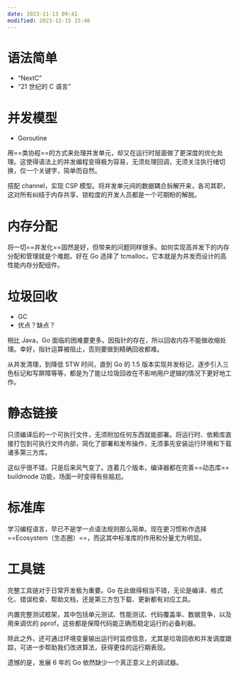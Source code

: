 ```yaml
---
date: 2023-11-13 09:41
modified: 2023-12-15 15:46
---
```

# 语法简单
- “NextC”
- “21 世纪的 C 语言”

# 并发模型
- Goroutine

用==类协程==的方式来处理并发单元，却又在运行时层面做了更深度的优化处理。这使得语法上的并发编程变得极为容易，无须处理回调，无须关注执行绪切换，仅一个关键字，简单而自然。

搭配 channel，实现 CSP 模型。将并发单元间的数据耦合拆解开来，各司其职，这对所有纠结于内存共享、锁粒度的开发人员都是一个可期盼的解脱。

# 内存分配
将一切==并发化==固然是好，但带来的问题同样很多。如何实现高并发下的内存分配和管理就是个难题。好在 Go 选择了 tcmalloc，它本就是为并发而设计的高性能内存分配组件。

# 垃圾回收
- GC
- 优点？缺点？

相比 Java，Go 面临的困难要更多。因指针的存在，所以回收内存不能做收缩处理。幸好，指针运算被阻止，否则要做到精确回收都难。

从并发清理，到降低 STW 时间，直到 Go 的 1.5 版本实现并发标记，逐步引入三色标记和写屏障等等，都是为了能让垃圾回收在不影响用户逻辑的情况下更好地工作。

# 静态链接
只须编译后的一个可执行文件，无须附加任何东西就能部署。将运行时、依赖库直接打包到可执行文件内部，简化了部署和发布操作，无须事先安装运行环境和下载诸多第三方库。

这似乎很不错，只是后来风气变了。连着几个版本，编译器都在完善==动态库== buildmode 功能，场面一时变得有些尴尬。

# 标准库
学习编程语言，早已不是学一点语法规则那么简单。现在更习惯称作选择 ==Ecosystem（生态圈）==，而这其中标准库的作用和分量尤为明显。

# 工具链
完整工具链对于日常开发极为重要。Go 在此做得相当不错，无论是编译、格式化、错误检查、帮助文档，还是第三方包下载、更新都有对应工具。

内置完整测试框架，其中包括单元测试、性能测试、代码覆盖率、数据竞争，以及用来调优的 pprof，这些都是保障代码能正确而稳定运行的必备利器。

除此之外，还可通过环境变量输出运行时监控信息，尤其是垃圾回收和并发调度跟踪，可进一步帮助我们改进算法，获得更佳的运行期表现。

遗憾的是，发展 6 年的 Go 依然缺少一个真正意义上的调试器。
